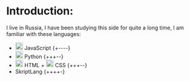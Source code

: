 # **Introduction**:
I live in Russia, I have been studying this side for quite a long time, I am familiar with these languages:
- <img src="https://cdn.jsdelivr.net/gh/devicons/devicon@latest/icons/javascript/javascript-original.svg" width="20" height="20"/> JavaScript {+----}
- <img src="https://cdn.jsdelivr.net/gh/devicons/devicon@latest/icons/python/python-original.svg" width="20" height="20"/> Python {+++--}
- <img src="https://cdn.jsdelivr.net/gh/devicons/devicon@latest/icons/html/html-original.svg" width="20" height="20"/> HTML + <img src="https://cdn.jsdelivr.net/gh/devicons/devicon@latest/icons/css/css-original.svg" width="20" height="20"/> CSS {+++--}
- SkriptLang {++++-}